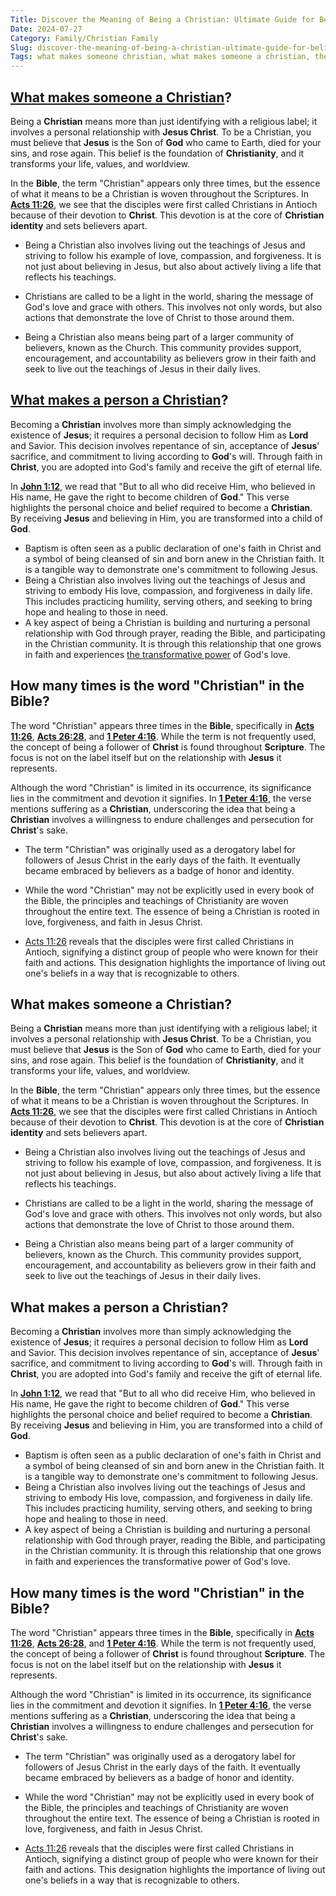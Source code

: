 ```yaml
---
Title: Discover the Meaning of Being a Christian: Ultimate Guide for Believers
Date: 2024-07-27
Category: Family/Christian Family
Slug: discover-the-meaning-of-being-a-christian-ultimate-guide-for-believers
Tags: what makes someone christian, what makes someone a christian, the word christianity in the bible, what makes a person a christian, what makes a christian, how many times is the word christian in the bible, what makes a christian a christian, family, christian family
---
```

## [What makes someone a Christian](/ultimate-guide-understanding-the-true-meaning-of-being-a-christian)?

Being a **Christian** means more than just identifying with a religious label; it involves a personal relationship with **Jesus Christ**. To be a Christian, you must believe that **Jesus** is the Son of **God** who came to Earth, died for your sins, and rose again. This belief is the foundation of **Christianity**, and it transforms your life, values, and worldview.

In the **Bible**, the term "Christian" appears only three times, but the essence of what it means to be a Christian is woven throughout the Scriptures. In **[Acts 11:26](https://www.bibleref.com/Acts/11/Acts-11-26.html)**, we see that the disciples were first called Christians in Antioch because of their devotion to **Christ**. This devotion is at the core of **Christian identity** and sets believers apart.

- Being a Christian also involves living out the teachings of Jesus and striving to follow his example of love, compassion, and forgiveness. It is not just about believing in Jesus, but also about actively living a life that reflects his teachings.
  
- Christians are called to be a light in the world, sharing the message of God's love and grace with others. This involves not only words, but also actions that demonstrate the love of Christ to those around them.
  
- Being a Christian also means being part of a larger community of believers, known as the Church. This community provides support, encouragement, and accountability as believers grow in their faith and seek to live out the teachings of Jesus in their daily lives.


## [What makes a person a Christian](/discover-the-true-meaning-of-being-a-christian-essential-guide-for-believers)?

Becoming a **Christian** involves more than simply acknowledging the existence of **Jesus**; it requires a personal decision to follow Him as **Lord** and Savior. This decision involves repentance of sin, acceptance of **Jesus**' sacrifice, and commitment to living according to **God**'s will. Through faith in **Christ**, you are adopted into God's family and receive the gift of eternal life.

In **[John 1:12](https://www.bibleref.com/John/1/John-1-12.html)**, we read that "But to all who did receive Him, who believed in His name, He gave the right to become children of **God**." This verse highlights the personal choice and belief required to become a **Christian**. By receiving **Jesus** and believing in Him, you are transformed into a child of **God**.

- Baptism is often seen as a public declaration of one's faith in Christ and a symbol of being cleansed of sin and born anew in the Christian faith. It is a tangible way to demonstrate one's commitment to following Jesus.
- Being a Christian also involves living out the teachings of Jesus and striving to embody His love, compassion, and forgiveness in daily life. This includes practicing humility, serving others, and seeking to bring hope and healing to those in need.
- A key aspect of being a Christian is building and nurturing a personal relationship with God through prayer, reading the Bible, and participating in the Christian community. It is through this relationship that one grows in faith and experiences [the transformative power](/10-essential-bible-verses-for-strength-and-encouragement) of God's love.


## How many times is the word "Christian" in the Bible?

The word "Christian" appears three times in the **Bible**, specifically in **[Acts 11:26](https://www.bibleref.com/Acts/11/Acts-11-26.html)**, **[Acts 26:28](https://www.bibleref.com/Acts/26/Acts-26-28.html)**, and **[1 Peter 4:16](https://www.bibleref.com/1-Peter/4/1-Peter-4-16.html)**. While the term is not frequently used, the concept of being a follower of **Christ** is found throughout **Scripture**. The focus is not on the label itself but on the relationship with **Jesus** it represents.

Although the word "Christian" is limited in its occurrence, its significance lies in the commitment and devotion it signifies. In **[1 Peter 4:16](https://www.bibleref.com/1-Peter/4/1-Peter-4-16.html)**, the verse mentions suffering as a **Christian**, underscoring the idea that being a **Christian** involves a willingness to endure challenges and persecution for **Christ**'s sake.

- The term "Christian" was originally used as a derogatory label for followers of Jesus Christ in the early days of the faith. It eventually became embraced by believers as a badge of honor and identity.
  
- While the word "Christian" may not be explicitly used in every book of the Bible, the principles and teachings of Christianity are woven throughout the entire text. The essence of being a Christian is rooted in love, forgiveness, and faith in Jesus Christ.

- [Acts 11:26](https://www.bibleref.com/Acts/11/Acts-11-26.html) reveals that the disciples were first called Christians in Antioch, signifying a distinct group of people who were known for their faith and actions. This designation highlights the importance of living out one's beliefs in a way that is recognizable to others.
## What makes someone a Christian?

Being a **Christian** means more than just identifying with a religious label; it involves a personal relationship with **Jesus Christ**. To be a Christian, you must believe that **Jesus** is the Son of **God** who came to Earth, died for your sins, and rose again. This belief is the foundation of **Christianity**, and it transforms your life, values, and worldview.

In the **Bible**, the term "Christian" appears only three times, but the essence of what it means to be a Christian is woven throughout the Scriptures. In **[Acts 11:26](https://www.bibleref.com/Acts/11/Acts-11-26.html)**, we see that the disciples were first called Christians in Antioch because of their devotion to **Christ**. This devotion is at the core of **Christian identity** and sets believers apart.

- Being a Christian also involves living out the teachings of Jesus and striving to follow his example of love, compassion, and forgiveness. It is not just about believing in Jesus, but also about actively living a life that reflects his teachings.
  
- Christians are called to be a light in the world, sharing the message of God's love and grace with others. This involves not only words, but also actions that demonstrate the love of Christ to those around them.
  
- Being a Christian also means being part of a larger community of believers, known as the Church. This community provides support, encouragement, and accountability as believers grow in their faith and seek to live out the teachings of Jesus in their daily lives.


## What makes a person a Christian?

Becoming a **Christian** involves more than simply acknowledging the existence of **Jesus**; it requires a personal decision to follow Him as **Lord** and Savior. This decision involves repentance of sin, acceptance of **Jesus**' sacrifice, and commitment to living according to **God**'s will. Through faith in **Christ**, you are adopted into God's family and receive the gift of eternal life.

In **[John 1:12](https://www.bibleref.com/John/1/John-1-12.html)**, we read that "But to all who did receive Him, who believed in His name, He gave the right to become children of **God**." This verse highlights the personal choice and belief required to become a **Christian**. By receiving **Jesus** and believing in Him, you are transformed into a child of **God**.

- Baptism is often seen as a public declaration of one's faith in Christ and a symbol of being cleansed of sin and born anew in the Christian faith. It is a tangible way to demonstrate one's commitment to following Jesus.
- Being a Christian also involves living out the teachings of Jesus and striving to embody His love, compassion, and forgiveness in daily life. This includes practicing humility, serving others, and seeking to bring hope and healing to those in need.
- A key aspect of being a Christian is building and nurturing a personal relationship with God through prayer, reading the Bible, and participating in the Christian community. It is through this relationship that one grows in faith and experiences the transformative power of God's love.


## How many times is the word "Christian" in the Bible?

The word "Christian" appears three times in the **Bible**, specifically in **[Acts 11:26](https://www.bibleref.com/Acts/11/Acts-11-26.html)**, **[Acts 26:28](https://www.bibleref.com/Acts/26/Acts-26-28.html)**, and **[1 Peter 4:16](https://www.bibleref.com/1-Peter/4/1-Peter-4-16.html)**. While the term is not frequently used, the concept of being a follower of **Christ** is found throughout **Scripture**. The focus is not on the label itself but on the relationship with **Jesus** it represents.

Although the word "Christian" is limited in its occurrence, its significance lies in the commitment and devotion it signifies. In **[1 Peter 4:16](https://www.bibleref.com/1-Peter/4/1-Peter-4-16.html)**, the verse mentions suffering as a **Christian**, underscoring the idea that being a **Christian** involves a willingness to endure challenges and persecution for **Christ**'s sake.

- The term "Christian" was originally used as a derogatory label for followers of Jesus Christ in the early days of the faith. It eventually became embraced by believers as a badge of honor and identity.
  
- While the word "Christian" may not be explicitly used in every book of the Bible, the principles and teachings of Christianity are woven throughout the entire text. The essence of being a Christian is rooted in love, forgiveness, and faith in Jesus Christ.

- [Acts 11:26](https://www.bibleref.com/Acts/11/Acts-11-26.html) reveals that the disciples were first called Christians in Antioch, signifying a distinct group of people who were known for their faith and actions. This designation highlights the importance of living out one's beliefs in a way that is recognizable to others.
